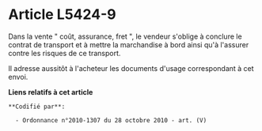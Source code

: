 # Article L5424-9

Dans la vente " coût, assurance, fret ", le vendeur s'oblige à conclure le contrat de transport et à mettre la marchandise à
bord ainsi qu'à l'assurer contre les risques de ce transport. 

Il adresse aussitôt à l'acheteur les documents d'usage correspondant à cet envoi.

**Liens relatifs à cet article**

	**Codifié par**:

	  - Ordonnance n°2010-1307 du 28 octobre 2010 - art. (V)
